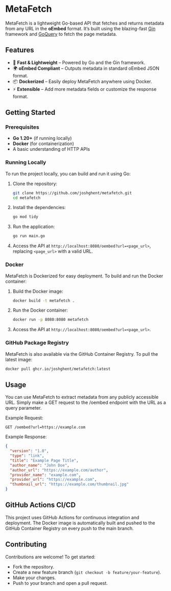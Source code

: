 # MetaFetch

MetaFetch is a lightweight Go-based API that fetches and returns metadata from any URL in the **oEmbed** format. It’s built using the blazing-fast [Gin](https://github.com/gin-gonic/gin) framework and [GoQuery](github.com/PuerkitoBio/goquery) to fetch the page metadata.

## Features

- 🚀 **Fast & Lightweight** – Powered by Go and the Gin framework.
- 🌍 **oEmbed Compliant** – Outputs metadata in standard oEmbed JSON format.
- 📦 **Dockerized** – Easily deploy MetaFetch anywhere using Docker.
- ⚡ **Extensible** – Add more metadata fields or customize the response format.

## Getting Started

### Prerequisites

- **Go 1.20+** (if running locally)
- **Docker** (for containerization)
- A basic understanding of HTTP APIs

### Running Locally

To run the project locally, you can build and run it using Go:

1. Clone the repository:

    ```bash
    git clone https://github.com/joshghent/metafetch.git
    cd metafetch
    ```

2. Install the dependencies:

    ```bash
    go mod tidy
    ```

3. Run the application:

    ```bash
    go run main.go
    ```

4. Access the API at `http://localhost:8080/oembed?url=<page_url>`, replacing `<page_url>` with a valid URL.

### Docker

MetaFetch is Dockerized for easy deployment. To build and run the Docker container:

1. Build the Docker image:

    ```bash
    docker build -t metafetch .
    ```

2. Run the Docker container:

    ```bash
    docker run -p 8080:8080 metafetch
    ```

3. Access the API at `http://localhost:8080/oembed?url=<page_url>`.

### GitHub Package Registry

MetaFetch is also available via the GitHub Container Registry. To pull the latest image:

```bash
docker pull ghcr.io/joshghent/metafetch:latest
```

## Usage

You can use MetaFetch to extract metadata from any publicly accessible URL. Simply make a GET request to the /oembed endpoint with the URL as a query parameter.

Example Request:
```
GET /oembed?url=https://example.com
```

Example Response:

```json
{
  "version": "1.0",
  "type": "link",
  "title": "Example Page Title",
  "author_name": "John Doe",
  "author_url": "https://example.com/author",
  "provider_name": "example.com",
  "provider_url": "https://example.com",
  "thumbnail_url": "https://example.com/thumbnail.jpg"
}
```

## GitHub Actions CI/CD

This project uses GitHub Actions for continuous integration and deployment. The Docker image is automatically built and pushed to the GitHub Container Registry on every push to the main branch.

## Contributing

Contributions are welcome! To get started:
* Fork the repository.
* Create a new feature branch (`git checkout -b feature/your-feature`).
* Make your changes.
* Push to your branch and open a pull request.
